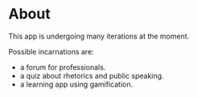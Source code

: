 # About

This app is undergoing many iterations at the moment. 

Possible incarnations are:
- a forum for professionals.
- a quiz about rhetorics and public speaking.
- a learning app using gamification.